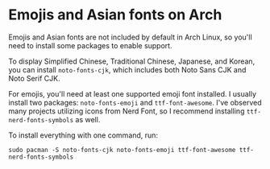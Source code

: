 # Emojis and Asian fonts on Arch

Emojis and Asian fonts are not included by default in Arch Linux, so you'll need to install some packages to enable support.

To display Simplified Chinese, Traditional Chinese, Japanese, and Korean, you can install `noto-fonts-cjk`, which includes both Noto Sans CJK and Noto Serif CJK.

For emojis, you'll need at least one supported emoji font installed. I usually install two packages: `noto-fonts-emoji` and `ttf-font-awesome`. I've observed many projects utilizing icons from Nerd Font, so I recommend installing `ttf-nerd-fonts-symbols` as well.

To install everything with one command, run:

```
sudo pacman -S noto-fonts-cjk noto-fonts-emoji ttf-font-awesome ttf-nerd-fonts-symbols
```
